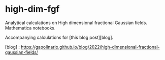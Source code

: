 # high-dim-fgf
Analytical calculations on High dimensional fractional Gaussian fields. Mathematica notebooks.

Accompanying calculations for [this blog post][blog].

[blog] : https://gapolinario.github.io/blog/2022/high-dimensional-fractional-gaussian-fields/
